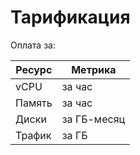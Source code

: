 # Тарификация

Оплата за:

| Ресурс | Метрика |
|---|---|
vCPU | за час  
Память | за час  
Диски | за ГБ-месяц  
Трафик | за ГБ  
